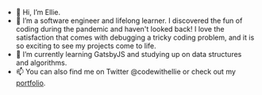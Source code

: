 - 👋 Hi, I’m Ellie. 
- 👀 I’m a software engineer and lifelong learner. I discovered the fun of coding during the pandemic and haven't looked back! I love the satisfaction that comes with debugging a tricky coding problem, and it is so exciting to see my projects come to life.  
- 🌱 I’m currently learning GatsbyJS and studying up on data structures and algorithms. 
- 📫 You can also find me on Twitter @codewithellie or check out my [portfolio](http://www.elliefoote.com).
